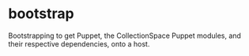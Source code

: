 bootstrap
=========

Bootstrapping to get Puppet, the CollectionSpace Puppet modules, and their respective dependencies, onto a host.
